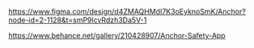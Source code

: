 https://www.figma.com/design/d4ZMAQHMdI7K3oEyknoSmK/Anchor?node-id=2-1128&t=smP9lcvRdzh3Da5V-1

https://www.behance.net/gallery/210428907/Anchor-Safety-App